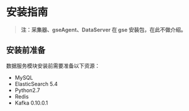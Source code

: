 # 安装指南

> **注：采集器、gseAgent、DataServer 在 gse 安装包，在此不做介绍。**

## 安装前准备

数据服务模块安装前需要准备以下资源：

- MySQL
- ElasticSearch 5.4
- Python2.7
- Redis
- Kafka 0.10.0.1
